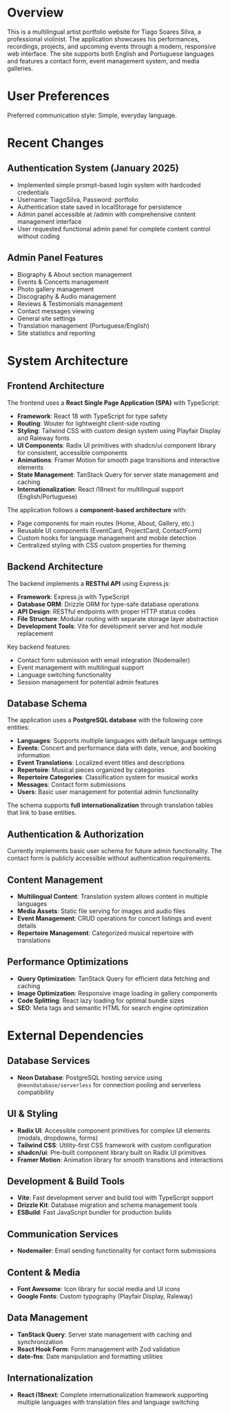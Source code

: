 # Overview

This is a multilingual artist portfolio website for Tiago Soares Silva, a professional violinist. The application showcases his performances, recordings, projects, and upcoming events through a modern, responsive web interface. The site supports both English and Portuguese languages and features a contact form, event management system, and media galleries.

# User Preferences

Preferred communication style: Simple, everyday language.

# Recent Changes

## Authentication System (January 2025)
- Implemented simple prompt-based login system with hardcoded credentials
- Username: TiagoSilva, Password: portfolio
- Authentication state saved in localStorage for persistence
- Admin panel accessible at /admin with comprehensive content management interface
- User requested functional admin panel for complete content control without coding

## Admin Panel Features
- Biography & About section management
- Events & Concerts management
- Photo gallery management
- Discography & Audio management
- Reviews & Testimonials management
- Contact messages viewing
- General site settings
- Translation management (Portuguese/English)
- Site statistics and reporting

# System Architecture

## Frontend Architecture

The frontend uses a **React Single Page Application (SPA)** with TypeScript:

- **Framework**: React 18 with TypeScript for type safety
- **Routing**: Wouter for lightweight client-side routing
- **Styling**: Tailwind CSS with custom design system using Playfair Display and Raleway fonts
- **UI Components**: Radix UI primitives with shadcn/ui component library for consistent, accessible components
- **Animations**: Framer Motion for smooth page transitions and interactive elements
- **State Management**: TanStack Query for server state management and caching
- **Internationalization**: React i18next for multilingual support (English/Portuguese)

The application follows a **component-based architecture** with:
- Page components for main routes (Home, About, Gallery, etc.)
- Reusable UI components (EventCard, ProjectCard, ContactForm)
- Custom hooks for language management and mobile detection
- Centralized styling with CSS custom properties for theming

## Backend Architecture

The backend implements a **RESTful API** using Express.js:

- **Framework**: Express.js with TypeScript
- **Database ORM**: Drizzle ORM for type-safe database operations
- **API Design**: RESTful endpoints with proper HTTP status codes
- **File Structure**: Modular routing with separate storage layer abstraction
- **Development Tools**: Vite for development server and hot module replacement

Key backend features:
- Contact form submission with email integration (Nodemailer)
- Event management with multilingual support
- Language switching functionality
- Session management for potential admin features

## Database Schema

The application uses a **PostgreSQL database** with the following core entities:

- **Languages**: Supports multiple languages with default language settings
- **Events**: Concert and performance data with date, venue, and booking information
- **Event Translations**: Localized event titles and descriptions
- **Repertoire**: Musical pieces organized by categories
- **Repertoire Categories**: Classification system for musical works
- **Messages**: Contact form submissions
- **Users**: Basic user management for potential admin functionality

The schema supports **full internationalization** through translation tables that link to base entities.

## Authentication & Authorization

Currently implements basic user schema for future admin functionality. The contact form is publicly accessible without authentication requirements.

## Content Management

- **Multilingual Content**: Translation system allows content in multiple languages
- **Media Assets**: Static file serving for images and audio files
- **Event Management**: CRUD operations for concert listings and event details
- **Repertoire Management**: Categorized musical repertoire with translations

## Performance Optimizations

- **Query Optimization**: TanStack Query for efficient data fetching and caching
- **Image Optimization**: Responsive image loading in gallery components
- **Code Splitting**: React lazy loading for optimal bundle sizes
- **SEO**: Meta tags and semantic HTML for search engine optimization

# External Dependencies

## Database Services
- **Neon Database**: PostgreSQL hosting service using `@neondatabase/serverless` for connection pooling and serverless compatibility

## UI & Styling
- **Radix UI**: Accessible component primitives for complex UI elements (modals, dropdowns, forms)
- **Tailwind CSS**: Utility-first CSS framework with custom configuration
- **shadcn/ui**: Pre-built component library built on Radix UI primitives
- **Framer Motion**: Animation library for smooth transitions and interactions

## Development & Build Tools
- **Vite**: Fast development server and build tool with TypeScript support
- **Drizzle Kit**: Database migration and schema management tools
- **ESBuild**: Fast JavaScript bundler for production builds

## Communication Services
- **Nodemailer**: Email sending functionality for contact form submissions

## Content & Media
- **Font Awesome**: Icon library for social media and UI icons
- **Google Fonts**: Custom typography (Playfair Display, Raleway)

## Data Management
- **TanStack Query**: Server state management with caching and synchronization
- **React Hook Form**: Form management with Zod validation
- **date-fns**: Date manipulation and formatting utilities

## Internationalization
- **React i18next**: Complete internationalization framework supporting multiple languages with translation files and language switching
